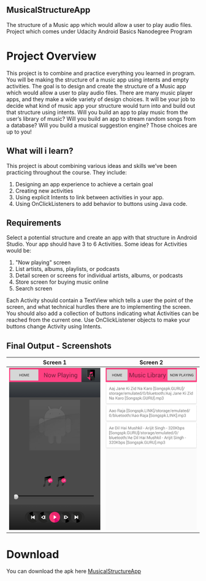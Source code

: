 ## MusicalStructureApp
The structure of a Music app which would allow a user to play audio files.
Project which comes under Udacity Android Basics Nanodegree Program

# Project Overview
This project is to combine and practice everything you learned in program. You will be making the structure of a music app using intents and empty activities.
The goal is to design and create the structure of a Music app which would allow a user to play audio files. There are many music player apps, and they make a wide variety of design choices. It will be your job to decide what kind of music app your structure would turn into and build out that structure using intents. Will you build an app to play music from the user’s library of music? Will you build an app to stream random songs from a database? Will you build a musical suggestion engine? Those choices are up to you!

## What will i learn?
This project is about combining various ideas and skills we’ve been practicing throughout the course. They include:

1. Designing an app experience to achieve a certain goal
2. Creating new activities
3. Using explicit Intents to link between activities in your app.
4. Using OnClickListeners to add behavior to buttons using Java code.

## Requirements
Select a potential structure and create an app with that structure in Android Studio. Your app should have 3 to 6 Activities. Some ideas for Activities would be:

1. "Now playing" screen
2. List artists, albums, playlists, or podcasts
3. Detail screen or screens for individual artists, albums, or podcasts
4. Store screen for buying music online
5. Search screen

Each Activity should contain a TextView which tells a user the point of the screen, and what technical hurdles there are to implementing the screen. You should also add a collection of buttons indicating what Activities can be reached from the current one. Use OnClickListener objects to make your buttons change Activity using Intents.

## Final Output - Screenshots

Screen 1                          |Screen 2
:--------------------------------:|:--------------------------------:
![](app/screenshots/screen1.png)  |![](app/screenshots/screen2.png)


# Download
You can download the apk here [MusicalStructureApp](../../raw/master/app/screenshots/app-debug.apk)
